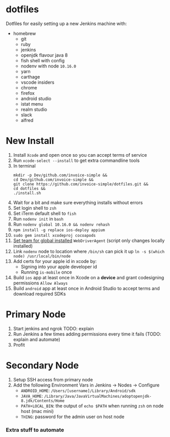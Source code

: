 # dotfiles

Dotfiles for easily setting up a new Jenkins machine with:

- homebrew
  - git
  - ruby
  - jenkins
  - openjdk flavour java 8
  - fish shell with config
  - nodenv with node `10.16.0`
  - yarn
  - carthage
  - vscode insiders
  - chrome
  - firefox
  - android studio
  - istat menu
  - realm studio
  - slack
  - alfred

# New Install

1. Install `Xcode` and open once so you can accept terms of service
2. Run `xcode-select --install` to get extra commandline tools
3. In terminal
   ```
   mkdir -p Dev/github.com/invoice-simple &&
   cd Dev/github.com/invoice-simple &&
   git clone https://github.com/invoice-simple/dotfiles.git &&
   cd dotfiles &&
   ./install.sh
   ```
4. Wait for a bit and make sure everything installs without errors
5. Set login shell to `zsh`
6. Set iTerm default shell to `fish`
7. Run `nodenv init` in `bash`
8. Run `nodenv global 10.16.0 && nodenv rehash`
9. `npm install -g replace ios-deploy appium`
10. `sudo gem install xcodeproj cocoapods`
11. [Set team for global installed](https://appium.readthedocs.io/en/latest/en/drivers/ios-xcuitest-real-devices/) `WebDriverAgent` (script only changes locally installed)
12. Link `nodenv` node to location where `/bin/sh` can pick it up `ln -s $(which node) /usr/local/bin/node`
13. Add certs for your apple id in xcode by:
    - Signing into your apple developer id
    - Running `is-mobile` once
14. Build `ios` app at least once in Xcode on a **device** and grant codesigning permissions `Allow Always`
15. Build `android` app at least once in Android Studio to accept terms and download required SDKs

# Primary Node

1. Start jenkins and ngrok TODO: explain
2. Run Jenkins a few times adding permissions every time it fails (TODO: explain and automate)
3. Profit

# Secondary Node

1. Setup SSH access from primary node
2. Add the following Environment Vars in Jenkins -> Nodes -> Configure
    - `ANDROID_HOME`: `/Users/[username]/Library/Android/sdk`
    - `JAVA_HOME`: `/Library/Java/JavaVirtualMachines/adoptopenjdk-8.jdk/Contents/Home`
    - `PATH+LOCAL_BIN`: the output of `echo $PATH` when running `zsh` on node host (mac mini)
    - `THING`: password for the admin user on host node

### Extra stuff to automate
